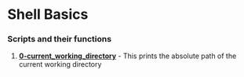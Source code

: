 # Shell Basics
### Scripts and their functions
1. [**0-current_working_directory**](0-current_working_directory) - This prints the absolute path of the current working directory
